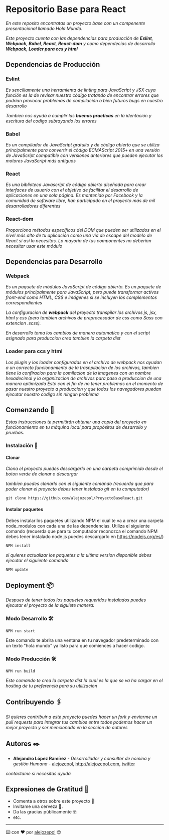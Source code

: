 # Repositorio Base para React
_En este reposito encontratas un proyecto base con un compenente presentacional llamado Hola Mundo._

_Este proyecto cuenta con las dependencias para producción de **Eslint**, **Webpack**, **Babel**, **React**, **React-dom** y como dependecias de desarrollo **Webpack**, **Loader para ccs y html**_

## Dependencias de Producción

### Eslint
_Es sencillamente una herramienta de linting para JavaScript y JSX cuya función es la de revisar nuestro código tratando de encontrar errores que podrían provocar problemas de compilación o bien futuros bugs en nuestro desarrollo_

_Tambien nos ayuda a cumplir las **buenas practicas** en la identación y escritura del codigo subrayando los errores_

### Babel
_Es un compilador de JavaScript gratuito y de código abierto que se utiliza principalmente para convertir el código ECMAScript 2015+ en una versión de JavaScript compatible con versiones anteriores que pueden ejecutar los motores JavaScript más antiguos_

### React
_Es una biblioteca Javascript de código abierto diseñada para crear interfaces de usuario con el objetivo de facilitar el desarrollo de aplicaciones en una sola página. Es mantenido por Facebook y la comunidad de software libre, han participado en el proyecto más de mil desarrolladores diferentes_

### React-dom
_Proporciona métodos específicos del DOM que pueden ser utilizados en el nivel más alto de tu aplicación como una vía de escape del modelo de React si así lo necesitas. La mayoría de tus componentes no deberían necesitar usar este módulo_

## Dependencias para Desarrollo

### Webpack
_Es un paquete de módulos JavaScript de código abierto. Es un paquete de módulos principalmente para JavaScript, pero puede transformar activos front-end como HTML, CSS e imágenes si se incluyen los complementos correspondientes_

_La configuracion de **webpack** del proyecto transpilar los archivos js, jsx, html y css (pero tambien archivos de preprocesador de css como Sass con extencion .scss)._

_En desarrollo toma los cambios de manera automatico y con el script asignado para produccion crea tambien la carpeta dist_

### Loader para ccs y html
_Los plugin y los loader configuradas en el archivo de webpack nos ayudan a un correcto funcionamiento de la trasnpilacion de los archivos, tambien tiene la confiracion para la comilacion de la imagenes con un nombre hexadecimal y la organizacion de archivos para paso a produccion de una manera optimizada_ 
_Esto con el fin de no tener problemas en el momento de pasar nuestro proyecto a produccion y que todos los navegadores puedan ejecutar nuestro codigo sin ningun problema_

## Comenzando 🚀
_Estas instrucciones te permitirán obtener una copia del proyecto en funcionamiento en tu máquina local para propósitos de desarrollo y pruebas._

### Instalación 🔧

#### Clonar
_Clona el proyecto puedes descargarlo en una carpeta comprimido desde el boton verde de clonar o descargar_

_tambien puedes clonarlo con el siguiente comando (recuerda que para poder clonar el proyecto debes tener instalado git en tu computador)_

```
git clone https://github.com/alejozepol/ProyectoBaseReact.git
```

#### Instalar paquetes

Debes instalar los paquetes utilizando NPM el cual te va a crear una carpeta node_modulos con cada una de las dependencias. Utiliza el siguiente comando (recuerda que para tu computador reconozca el comando NPM debes tener instalado node.js puedes descargarlo en https://nodejs.org/es/)

```
NPM install
```

_si quieres actualizar los paquetes a la ultima version disponible debes ejecutar el siguiente comando_
```
NPM update
```

## Deployment 📦

_Despues de tener todos los paquetes requeridos instalados puedes ejecutar el proyecto de la siguiete manera:_

### Modo Desarrollo 🛠️

```
NPM run start
```
Este comando te abrira una ventana en tu navegador predeterminado con un texto "hola mundo" ya listo para que comiences a hacer codigo.

### Modo Producción 🛠️

```
NPM run build
```
_Este comando te crea la carpeta dist la cual es la que se va ha cargar en el hosting de tu preferencia para su utilizacion_

## Contribuyendo 🖇️

_Si quieres contribuir a este proyecto puedes hacer un fork y enviarme un pull requests para integrar tus cambios entre todos podemos hacer un mejor proyecto y ser mencionado en la seccion de autores_

## Autores ✒️

* **Alejandro López Ramírez** - *Desarrollador y consultor de nomina y gestión Humana* - [alejozepol](https://github.com/alejozepol),  http://alejozepol.com, [twitter](https://twitter.com/alejozepol) 

_contactame si necesitas ayuda_

## Expresiones de Gratitud 🎁

* Comenta a otros sobre este proyecto 📢
* Invitame una cerveza 🍺. 
* Da las gracias públicamente 🤓.
* etc.

---
⌨️ con ❤️ por [alejozepol](https://alejozepol.com) 😊


